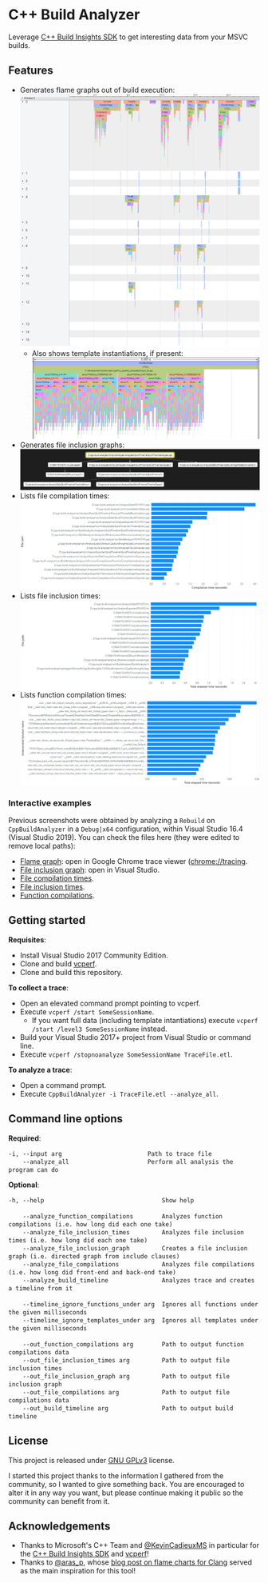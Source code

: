 # C++ Build Analyzer

Leverage [C++ Build Insights SDK](https://docs.microsoft.com/cpp/build-insights/reference/sdk/overview) to get interesting data from your MSVC builds.

## Features

  * Generates flame graphs out of build execution:
    ![Flame graph](./readme_samples/flame-graph.png "Flame graph")
    * Also shows template instantiations, if present:
      ![Flame graph: template instantiation](./readme_samples/flame-graph-template-instantiation.png "Flame graph: template instantiation")
  * Generates file inclusion graphs:
    ![File inclusion graph](./readme_samples/file-inclusion-graph.png "File inclusion graph")
  * Lists file compilation times:
    ![File compilation times](./readme_samples/file-compilation-times.png "File compilation times")
  * Lists file inclusion times:
    ![File inclusion times](./readme_samples/file-inclusion-times.png "File inclusion times")
  * Lists function compilation times:
    ![Function compilation times](./readme_samples/function-compilation-times.png "Function compilation times")

### Interactive examples

Previous screenshots were obtained by analyzing a `Rebuild` on `CppBuildAnalyzer` in a `Debug|x64` configuration, within Visual Studio 16.4 (Visual Studio 2019). You can check the files here (they were edited to remove local paths):

  * [Flame graph](./readme_samples/sample_output/BuildTimeline.json): open in Google Chrome trace viewer ([chrome://tracing](chrome://tracing).
  * [File inclusion graph](./readme_samples/sample_output/FileInclusions.dgml): open in Visual Studio.
  * [File compilation times](./readme_samples/sample_output/FileCompilations.csv).
  * [File inclusion times](./readme_samples/sample_output/FileInclusionTimes.csv).
  * [Function compilations](./readme_samples/sample_output/FunctionCompilations.csv).

## Getting started

**Requisites**:

  * Install Visual Studio 2017 Community Edition.
  * Clone and build [vcperf](https://github.com/microsoft/vcperf).
  * Clone and build this repository.

**To collect a trace**:

  * Open an elevated command prompt pointing to vcperf.
  * Execute `vcperf /start SomeSessionName`.
    * If you want full data (including template intantiations) execute `vcperf /start /level3 SomeSessionName` instead.
  * Build your Visual Studio 2017+ project from Visual Studio or command line.
  * Execute `vcperf /stopnoanalyze SomeSessionName TraceFile.etl`.

**To analyze a trace**:

  * Open a command prompt.
  * Execute `CppBuildAnalyzer -i TraceFile.etl --analyze_all`.

## Command line options

**Required**:

    -i, --input arg                        Path to trace file
        --analyze_all                      Perform all analysis the program can do

**Optional**:
    
    -h, --help                                 Show help
    
        --analyze_function_compilations        Analyzes function compilations (i.e. how long did each one take)
        --analyze_file_inclusion_times         Analyzes file inclusion times (i.e. how long did each one take)
        --analyze_file_inclusion_graph         Creates a file inclusion graph (i.e. directed graph from include clauses)
        --analyze_file_compilations            Analyzes file compilations (i.e. how long did front-end and back-end take)
        --analyze_build_timeline               Analyzes trace and creates a timeline from it

        --timeline_ignore_functions_under arg  Ignores all functions under the given milliseconds
        --timeline_ignore_templates_under arg  Ignores all templates under the given milliseconds

        --out_function_compilations arg        Path to output function compilations data
        --out_file_inclusion_times arg         Path to output file inclusion times
        --out_file_inclusion_graph arg         Path to output file inclusion graph
        --out_file_compilations arg            Path to output file compilations data
        --out_build_timeline arg               Path to output build timeline

## License

This project is released under [GNU GPLv3](https://github.com/MetanoKid/cpp-build-analyzer/blob/master/LICENSE.md) license.

I started this project thanks to the information I gathered from the community, so I wanted to give something back. You are encouraged to alter it in any way you want, but please continue making it public so the community can benefit from it.

## Acknowledgements

  * Thanks to Microsoft's C++ Team and [@KevinCadieuxMS](https://twitter.com/KevinCadieuxMS) in particular for the [C++ Build Insights SDK](https://docs.microsoft.com/cpp/build-insights/reference/sdk/overview) and [vcperf](https://github.com/microsoft/vcperf)!
  * Thanks to [@aras_p](https://twitter.com/aras_p), whose [blog post on flame charts for Clang](https://aras-p.info/blog/2019/01/16/time-trace-timeline-flame-chart-profiler-for-Clang/) served as the main inspiration for this tool!
